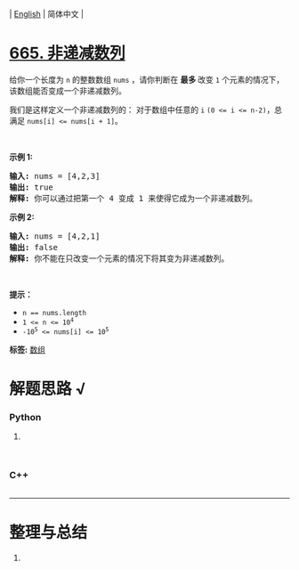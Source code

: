 | [English](README_EN.md) | 简体中文 |

# [665. 非递减数列](https://leetcode.cn/problems/non-decreasing-array)
<p>给你一个长度为&nbsp;<code>n</code>&nbsp;的整数数组<meta charset="UTF-8" />&nbsp;<code>nums</code>&nbsp;，请你判断在 <strong>最多 </strong>改变&nbsp;<code>1</code> 个元素的情况下，该数组能否变成一个非递减数列。</p>

<p>我们是这样定义一个非递减数列的：&nbsp;对于数组中任意的&nbsp;<code>i</code> <code>(0 &lt;= i &lt;= n-2)</code>，总满足 <code>nums[i] &lt;= nums[i + 1]</code>。</p>

<p>&nbsp;</p>

<p><strong>示例 1:</strong></p>

<pre>
<strong>输入:</strong> nums = [4,2,3]
<strong>输出:</strong> true
<strong>解释:</strong> 你可以通过把第一个 4 变成 1 来使得它成为一个非递减数列。
</pre>

<p><strong>示例 2:</strong></p>

<pre>
<strong>输入:</strong> nums = [4,2,1]
<strong>输出:</strong> false
<strong>解释:</strong> 你不能在只改变一个元素的情况下将其变为非递减数列。
</pre>

<p>&nbsp;</p>

<p><strong>提示：</strong></p>
<meta charset="UTF-8" />

<ul>
	<li><code>n == nums.length</code></li>
	<li><code>1 &lt;= n &lt;= 10<sup>4</sup></code></li>
	<li><code>-10<sup>5</sup>&nbsp;&lt;= nums[i] &lt;= 10<sup>5</sup></code></li>
</ul>

**标签:**  [数组](https://leetcode.cn/tag/array) 
# 解题思路 √

### Python

1. 

```python

```


```python

```

### C++

```cpp

```

---



# 整理与总结

1. 